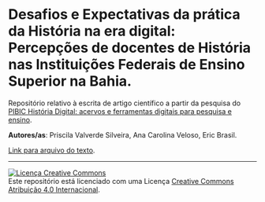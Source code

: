 # Desafios e Expectativas da prática da História na era digital: Percepções de docentes de História nas Instituições Federais de Ensino Superior na Bahia.

Repositório relativo à escrita de artigo científico a partir da pesquisa do [PIBIC História Digital: acervos e ferramentas digitais para pesquisa e ensino](https://github.com/Curso-de-Historia-Unilab-Males/historia-digital-PIBIC).

**Autores/as**: Priscila Valverde Silveira, Ana Carolina Veloso, Eric Brasil.

[Link para arquivo do texto](https://docs.google.com/document/d/178rwQnlq37nFXO2txUW6vQfiPtBxBXQrOKYUO7TNG0I/edit).

---

<a rel="license" href="http://creativecommons.org/licenses/by/4.0/"><img alt="Licença Creative Commons" style="border-width:0" src="https://i.creativecommons.org/l/by/4.0/88x31.png" /></a><br />Este repositório está licenciado com uma Licença <a rel="license" href="http://creativecommons.org/licenses/by/4.0/">Creative Commons Atribuição 4.0 Internacional</a>.
